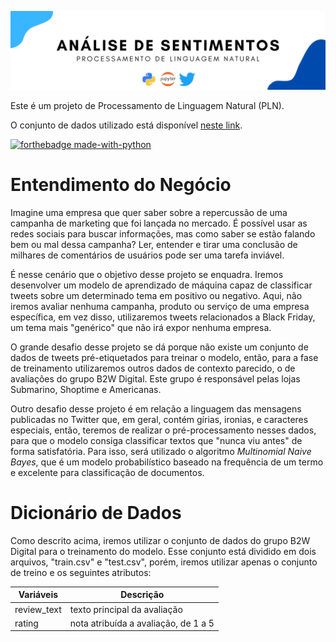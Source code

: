 ![](figures/Twitter.png)

Este é um projeto de Processamento de Linguagem Natural (PLN).

O conjunto de dados utilizado está disponível [neste link](https://www.kaggle.com/c/i2a2-nlp-2021-sentiment-analysis/data). 

[![forthebadge made-with-python](http://ForTheBadge.com/images/badges/made-with-python.svg)](https://www.python.org/)

# Entendimento do Negócio

Imagine uma empresa que quer saber sobre a repercussão de uma campanha de marketing que foi lançada no mercado. É possível usar as redes sociais para buscar informações, mas como saber se estão falando bem ou mal dessa campanha? Ler, entender e tirar uma conclusão de milhares de comentários de usuários pode ser uma tarefa inviável.

É nesse cenário que o objetivo desse projeto se enquadra. Iremos desenvolver um modelo de aprendizado de máquina capaz de classificar tweets sobre um determinado tema em positivo ou negativo. Aqui, não iremos avaliar nenhuma campanha, produto ou serviço de uma empresa específica, em vez disso, utilizaremos tweets relacionados a Black Friday, um tema mais "genérico" que não irá expor nenhuma empresa.

O grande desafio desse projeto se dá porque não existe um conjunto de dados de tweets pré-etiquetados para treinar o modelo, então, para a fase de treinamento utilizaremos outros dados de contexto parecido, o de avaliações do grupo B2W Digital. Este grupo é responsável pelas lojas Submarino, Shoptime e Americanas.

Outro desafio desse projeto é em relação a linguagem das mensagens publicadas no Twitter que, em geral, contém gírias, ironias, e caracteres especiais, então, teremos de realizar o pré-processamento nesses dados, para que o modelo consiga classificar textos que "nunca viu antes" de forma satisfatória. Para isso, será utilizado o algoritmo *Multinomial Naive Bayes*, que é um modelo probabilístico baseado na frequência de um termo e excelente para classificação de documentos.

# Dicionário de Dados

Como descrito acima, iremos utilizar o conjunto de dados do grupo B2W Digital para o treinamento do modelo.
Esse conjunto está dividido em dois arquivos, "train.csv" e "test.csv", porém, iremos utilizar apenas o conjunto de treino e os seguintes atributos:

| Variáveis                        | Descrição                              |
| -------------------------------- | -------------------------------------- |
| review_text                      | texto principal da avaliação           |                          
| rating                           | nota atribuída a avaliação, de 1 a 5   |
